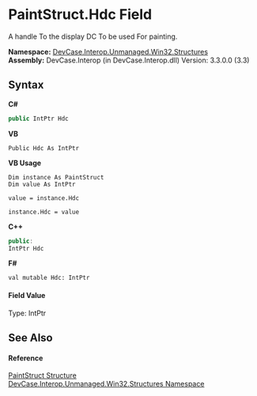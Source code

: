 # PaintStruct.Hdc Field
 

A handle To the display DC To be used For painting.

**Namespace:**&nbsp;<a href="N_DevCase_Interop_Unmanaged_Win32_Structures">DevCase.Interop.Unmanaged.Win32.Structures</a><br />**Assembly:**&nbsp;DevCase.Interop (in DevCase.Interop.dll) Version: 3.3.0.0 (3.3)

## Syntax

**C#**<br />
``` C#
public IntPtr Hdc
```

**VB**<br />
``` VB
Public Hdc As IntPtr
```

**VB Usage**<br />
``` VB Usage
Dim instance As PaintStruct
Dim value As IntPtr

value = instance.Hdc

instance.Hdc = value
```

**C++**<br />
``` C++
public:
IntPtr Hdc
```

**F#**<br />
``` F#
val mutable Hdc: IntPtr
```


#### Field Value
Type: IntPtr

## See Also


#### Reference
<a href="T_DevCase_Interop_Unmanaged_Win32_Structures_PaintStruct">PaintStruct Structure</a><br /><a href="N_DevCase_Interop_Unmanaged_Win32_Structures">DevCase.Interop.Unmanaged.Win32.Structures Namespace</a><br />
